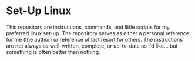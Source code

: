 # Set-Up Linux

This repository are instructions, commands, and little scripts for my preferred linux set-up.
The repository serves as either a personal reference for me (the author) or reference of last resort for others.
The instructions are not always as well-written, complete, or up-to-date as I'd like... but something is often better than nothing. 

